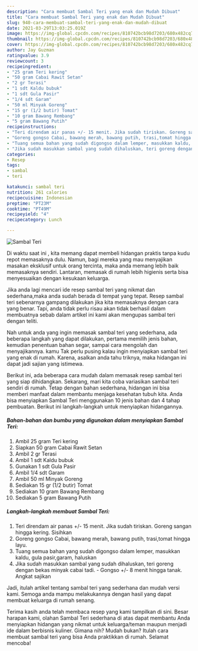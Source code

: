 ```yaml
---
description: "Cara membuat Sambal Teri yang enak dan Mudah Dibuat"
title: "Cara membuat Sambal Teri yang enak dan Mudah Dibuat"
slug: 940-cara-membuat-sambal-teri-yang-enak-dan-mudah-dibuat
date: 2021-03-29T13:03:25.019Z
image: https://img-global.cpcdn.com/recipes/810742bcb98d7203/680x482cq70/sambal-teri-foto-resep-utama.jpg
thumbnail: https://img-global.cpcdn.com/recipes/810742bcb98d7203/680x482cq70/sambal-teri-foto-resep-utama.jpg
cover: https://img-global.cpcdn.com/recipes/810742bcb98d7203/680x482cq70/sambal-teri-foto-resep-utama.jpg
author: Jay Guzman
ratingvalue: 3.9
reviewcount: 3
recipeingredient:
- "25 gram Teri kering"
- "50 gram Cabai Rawit Setan"
- "2 gr Terasi"
- "1 sdt Kaldu bubuk"
- "1 sdt Gula Pasir"
- "1/4 sdt Garam"
- "50 ml Minyak Goreng"
- "15 gr (1/2 butir) Tomat"
- "10 gram Bawang Rembang"
- "5 gram Bawang Putih"
recipeinstructions:
- "Teri direndam air panas +/- 15 menit. Jika sudah tiriskan. Goreng sangan hingga kering. Sisihkan"
- "Goreng gongso Cabai, bawang merah, bawang putih, trasi,tomat hingga layu."
- "Tuang semua bahan yang sudah digongso dalam lemper, masukkan kaldu, gula pasir,garam, haluskan"
- "Jika sudah masukkan sambal yang sudah dihaluskan, teri goreng dengan bekas minyak cabai tadi.  Gongso +/- 8 menit hingga tanak. Angkat sajikan"
categories:
- Resep
tags:
- sambal
- teri

katakunci: sambal teri 
nutrition: 261 calories
recipecuisine: Indonesian
preptime: "PT23M"
cooktime: "PT49M"
recipeyield: "4"
recipecategory: Lunch

---
```



![Sambal Teri](https://img-global.cpcdn.com/recipes/810742bcb98d7203/680x482cq70/sambal-teri-foto-resep-utama.jpg)

Di waktu  saat ini , kita memang dapat membeli hidangan praktis tanpa kudu repot memasaknya dulu. Namun, bagi mereka yang mau menyajikan masakan eksklusif untuk orang tercinta, maka anda memang lebih baik memasaknya sendiri. Lantaran, memasak di rumah lebih higienis serta bisa menyesuaikan dengan kesukaan keluarga.

Jika anda lagi mencari ide resep sambal teri yang nikmat dan sederhana,maka anda sudah berada di tempat yang tepat. Resep sambal teri  sebenarnya gampang dilakukan jika kita memasaknya dengan cara yang benar. Tapi, anda tidak perlu risau akan tidak berhasil dalam membuatnya 
sebab dalam artikel ini kami akan mengupas sambal teri dengan teliti.  



Nah untuk anda yang ingin memasak sambal teri yang sederhana, ada beberapa langkah yang dapat dilakukan, pertama memilih jenis bahan, kemudian penentuan bahan segar, sampai cara mengolah dan menyajikannya. kamu Tak perlu pusing kalau ingin menyiapkan sambal teri yang enak di rumah. Karena, asalkan anda  tahu triknya, maka hidangan ini dapat jadi sajian yang istimewa.

Berikut ini, ada beberapa cara mudah dalam memasak resep sambal teri yang siap dihidangkan. Sekarang, mari kita coba variasikan sambal teri sendiri di rumah. Tetap dengan bahan sederhana, hidangan ini bisa memberi manfaat dalam membantu menjaga kesehatan tubuh kita. Anda bisa menyiapkan Sambal Teri menggunakan 10 jenis bahan dan 4 tahap pembuatan. Berikut ini langkah-langkah untuk menyiapkan hidangannya.

<!--inarticleads1-->

##### Bahan-bahan dan bumbu yang digunakan dalam menyiapkan Sambal Teri:

1. Ambil 25 gram Teri kering
1. Siapkan 50 gram Cabai Rawit Setan
1. Ambil 2 gr Terasi
1. Ambil 1 sdt Kaldu bubuk
1. Gunakan 1 sdt Gula Pasir
1. Ambil 1/4 sdt Garam
1. Ambil 50 ml Minyak Goreng
1. Sediakan 15 gr (1/2 butir) Tomat
1. Sediakan 10 gram Bawang Rembang
1. Sediakan 5 gram Bawang Putih




<!--inarticleads2-->

##### Langkah-langkah membuat Sambal Teri:

1. Teri direndam air panas +/- 15 menit. Jika sudah tiriskan. Goreng sangan hingga kering. Sisihkan
1. Goreng gongso Cabai, bawang merah, bawang putih, trasi,tomat hingga layu.
1. Tuang semua bahan yang sudah digongso dalam lemper, masukkan kaldu, gula pasir,garam, haluskan
1. Jika sudah masukkan sambal yang sudah dihaluskan, teri goreng dengan bekas minyak cabai tadi.  - Gongso +/- 8 menit hingga tanak. Angkat sajikan




Jadi, itulah artikel tentang  sambal teri  yang sederhana dan mudah versi kami. Semoga anda mampu melakukannya dengan hasil yang dapat membuat keluarga di rumah senang. 

Terima kasih anda telah membaca resep yang kami tampilkan di sini. Besar harapan kami, olahan  Sambal Teri sederhana di atas dapat membantu Anda menyiapkan hidangan yang nikmat untuk keluarga/teman maupun menjadi ide dalam berbisnis kuliner. Gimana nih? Mudah bukan? Itulah cara membuat sambal teri yang bisa Anda praktikkan di rumah. Selamat mencoba!

